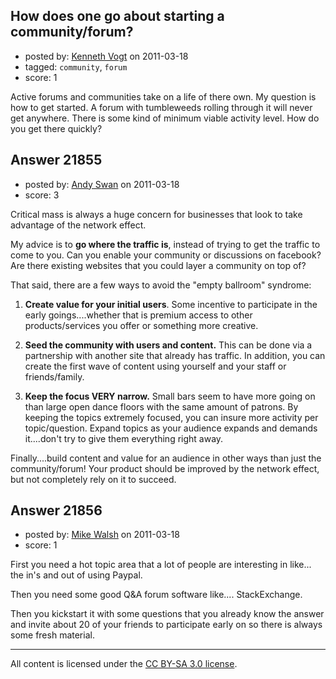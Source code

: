 ## How does one go about starting a community/forum?

- posted by: [Kenneth Vogt](https://stackexchange.com/users/-1/6736-kenneth-vogt) on 2011-03-18
- tagged: `community`, `forum`
- score: 1

Active forums and communities take on a life of there own. My question is how to get started. A forum with tumbleweeds rolling through it will never get anywhere. There is some kind of minimum viable activity level. How do you get there quickly?


## Answer 21855

- posted by: [Andy Swan](https://stackexchange.com/users/-1/8683-andy-swan) on 2011-03-18
- score: 3

Critical mass is always a huge concern for businesses that look to take advantage of the network effect.  

My advice is to **go where the traffic is**, instead of trying to get the traffic to come to you.  Can you enable your community or discussions on facebook?  Are there existing websites that you could layer a community on top of?  

That said, there are a few ways to avoid the "empty ballroom" syndrome:

 1. **Create value for your initial users**.  Some incentive to
    participate in the early
    goings....whether that is premium
    access to other products/services
    you offer or something more
    creative. 
    
    
 2. **Seed the community with users and content.**   This can be done via a
        partnership with another site that
        already has traffic.  In addition,
        you can create the first wave of
        content using yourself and your
        staff or friends/family.

    
    

 1. **Keep the focus VERY narrow.**  Small bars seem to have more going
        on than large open dance floors with the
        same amount of patrons.  By keeping
        the topics extremely focused, you
        can insure more activity per
        topic/question.  Expand topics as
        your audience expands and demands
        it....don't try to give them
        everything right away.

Finally....build content and value for an audience in other ways than just the community/forum!  Your product should be improved by the network effect, but not completely rely on it to succeed.  


## Answer 21856

- posted by: [Mike Walsh](https://stackexchange.com/users/-1/8423-mike-walsh) on 2011-03-18
- score: 1

First you need a hot topic area that a lot of people are interesting in like... the in's and out of using Paypal.

Then you need some good Q&A forum software like.... StackExchange.

Then you kickstart it with some questions that you already know the answer and invite about 20 of your friends to participate early on so there is always some fresh material.  



---

All content is licensed under the [CC BY-SA 3.0 license](https://creativecommons.org/licenses/by-sa/3.0/).
